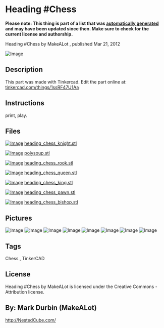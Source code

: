 Heading #Chess
===============
**Please note: This thing is part of a list that was [automatically generated](https://github.com/carlosgs/export-things) and may have been updated since then. Make sure to check for the current license and authorship.**  

Heading #Chess  by MakeALot , published Mar 21, 2012

![Image](img/polysoup_display_large.jpg)

Description
--------
This part was made with Tinkercad. Edit the part online at: <a href="https://tinkercad.com/things/1ssRF47U1Aa" target="_blank" rel="nofollow">tinkercad.com/things/1ssRF47U1Aa</a>

Instructions
--------
print, play.

Files
--------
[![Image](img/heading_chess_knight_preview_tinycard.jpg)](heading_chess_knight.stl)
 [ heading_chess_knight.stl](heading_chess_knight.stl)  

[![Image](img/polysoup_preview_tinycard.jpg)](polysoup.stl)
 [ polysoup.stl](polysoup.stl)  

[![Image](img/heading_chess_rook_preview_tinycard.jpg)](heading_chess_rook.stl)
 [ heading_chess_rook.stl](heading_chess_rook.stl)  

[![Image](img/heading_chess_queen_preview_tinycard.jpg)](heading_chess_queen.stl)
 [ heading_chess_queen.stl](heading_chess_queen.stl)  

[![Image](img/heading_chess_king_preview_tinycard.jpg)](heading_chess_king.stl)
 [ heading_chess_king.stl](heading_chess_king.stl)  

[![Image](img/heading_chess_pawn_preview_tinycard.jpg)](heading_chess_pawn.stl)
 [ heading_chess_pawn.stl](heading_chess_pawn.stl)  

[![Image](img/heading_chess_bishop_preview_tinycard.jpg)](heading_chess_bishop.stl)
 [ heading_chess_bishop.stl](heading_chess_bishop.stl)  



Pictures
--------
![Image](img/hc_display_large_display_large.jpg)
![Image](img/hcb_display_large_display_large.jpg)
![Image](img/heading_chess_bishop_display_large.jpg)
![Image](img/heading_chess_king_display_large.jpg)
![Image](img/heading_chess_queen_display_large.jpg)
![Image](img/heading_chess_knight_display_large.jpg)
![Image](img/heading_chess_rook_display_large.jpg)
![Image](img/heading_chess_pawn_display_large.jpg)


Tags
--------
Chess , TinkerCAD  

  

License
--------
Heading #Chess by MakeALot is licensed under the Creative Commons - Attribution license.  



By: Mark Durbin (MakeALot)
--------
<http://NestedCube.com/>
